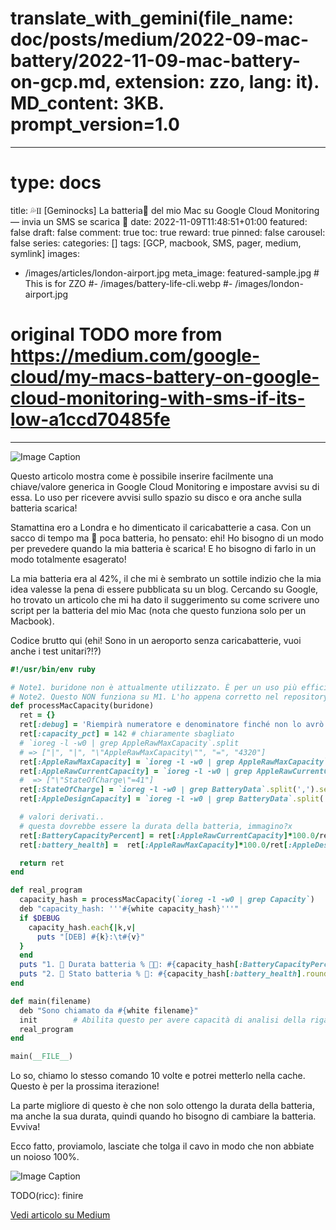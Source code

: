 # translate_with_gemini(file_name: doc/posts/medium/2022-09-mac-battery/2022-11-09-mac-battery-on-gcp.md, extension: zzo, lang: it). MD_content: 3KB. prompt_version=1.0

---
# type: docs
title: 💦♊ [Geminocks] La batteria🔋 del mio Mac su Google Cloud Monitoring — invia un SMS se scarica 🪫
date: 2022-11-09T11:48:51+01:00
featured: false
draft: false
comment: true
toc: true
reward: true
pinned: false
carousel: false
series:
categories: []
tags: [GCP, macbook, SMS, pager, medium, symlink]
images:
- /images/articles/london-airport.jpg
meta_image: featured-sample.jpg # This is for ZZO
#- /images/battery-life-cli.webp
#- /images/london-airport.jpg
# original TODO more from https://medium.com/google-cloud/my-macs-battery-on-google-cloud-monitoring-with-sms-if-its-low-a1ccd70485fe
---

<!-- this works: ![Image Caption](/images/riccardo.jpg "Use Image Title as Caption aeroporto") -->
![Image Caption](/images/articles/london-airport.jpg "[HUGO] Prendendo un treno per City Airport, il mio aeroporto preferito a Londra")


Questo articolo mostra come è possibile inserire facilmente una chiave/valore generica in Google Cloud Monitoring e impostare avvisi su di essa. Lo uso per ricevere avvisi sullo spazio su disco e ora anche sulla batteria scarica!

Stamattina ero a Londra e ho dimenticato il caricabatterie a casa. Con un sacco di tempo ma 🪫 poca batteria, ho pensato: ehi! Ho bisogno di un modo per prevedere quando la mia batteria è scarica! E ho bisogno di farlo in un modo totalmente esagerato!

<!--more-->

La mia batteria era al 42%, il che mi è sembrato un sottile indizio che la mia idea valesse la pena di essere pubblicata su un blog. Cercando su Google, ho trovato un articolo che mi ha dato il suggerimento su come scrivere uno script per la batteria del mio Mac (nota che questo funziona solo per un Macbook).

Codice brutto qui (ehi! Sono in un aeroporto senza caricabatterie, vuoi anche i test unitari?!?)

```ruby
#!/usr/bin/env ruby

# Note1. buridone non è attualmente utilizzato. È per un uso più efficiente per estrapolare tutte le informazioni dalla lettura di un singolo file.
# Note2. Questo NON funziona su M1. L'ho appena corretto nel repository github sakura. Trova il codice 0.2 aggiornato lì.
def processMacCapacity(buridone)
  ret = {}
  ret[:debug] = 'Riempirà numeratore e denominatore finché non lo avrò capito.'
  ret[:capacity_pct] = 142 # chiaramente sbagliato
  # `ioreg -l -w0 | grep AppleRawMaxCapacity`.split
  # => ["|", "|", "\"AppleRawMaxCapacity\"", "=", "4320"]
  ret[:AppleRawMaxCapacity] = `ioreg -l -w0 | grep AppleRawMaxCapacity`.split[4].to_i
  ret[:AppleRawCurrentCapacity] = `ioreg -l -w0 | grep AppleRawCurrentCapacity`.split[4].to_i
  #  => ["\"StateOfCharge\"=41"]
  ret[:StateOfCharge] = `ioreg -l -w0 | grep BatteryData`.split(',').select{|e| e.match /StateOfCharge/ }[0].split('=')[1].to_i
  ret[:AppleDesignCapacity] = `ioreg -l -w0 | grep BatteryData`.split(',').select{|e| e.match /DesignCapacity/ }[0].split('=')[1].to_i

  # valori derivati..
  # questa dovrebbe essere la durata della batteria, immagino?x
  ret[:BatteryCapacityPercent] = ret[:AppleRawCurrentCapacity]*100.0/ret[:AppleRawMaxCapacity]
  ret[:battery_health] =  ret[:AppleRawMaxCapacity]*100.0/ret[:AppleDesignCapacity]

  return ret
end

def real_program
  capacity_hash = processMacCapacity(`ioreg -l -w0 | grep Capacity`)
  deb "capacity_hash: '''#{white capacity_hash}'''"
  if $DEBUG
    capacity_hash.each{|k,v|
      puts "[DEB] #{k}:\t#{v}"
  }
  end
  puts "1. 🔋 Durata batteria % 🔌🪫: #{capacity_hash[:BatteryCapacityPercent].round(2)}"
  puts "2. 🔋 Stato batteria % 🛟: #{capacity_hash[:battery_health].round(2)}"
end

def main(filename)
  deb "Sono chiamato da #{white filename}"
  init        # Abilita questo per avere capacità di analisi della riga di comando!
  real_program
end

main(__FILE__)
```


Lo so, chiamo lo stesso comando 10 volte e potrei metterlo nella cache. Questo è per la prossima iterazione!

La parte migliore di questo è che non solo ottengo la durata della batteria, ma anche la sua durata, quindi quando ho bisogno di cambiare la batteria. Evviva!

Ecco fatto, proviamolo, lasciate che tolga il cavo in modo che non abbiate un noioso 100%.

![Image Caption](/images/articles/battery-life-cli.webp "Ecco la durata della mia batteria e lo stato della mia batteria")

TODO(ricc): finire


[Vedi articolo su Medium](https://medium.com/google-cloud/my-macs-battery-on-google-cloud-monitoring-with-sms-if-its-low-a1ccd70485fe)
